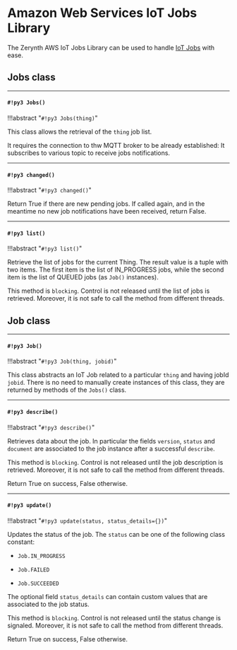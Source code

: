 # Amazon Web Services IoT Jobs Library

The Zerynth AWS IoT Jobs Library can be used to handle [IoT Jobs](https://docs.aws.amazon.com/iot/latest/developerguide/iot-jobs.html) with ease.

## Jobs class


---
#### `#!py3 Jobs()`

!!!abstract "`#!py3 Jobs(thing)`"

This class allows the retrieval of the `thing` job list.

It requires the connection to thw MQTT broker to be already established: It subscribes to various
topic to receive jobs notifications.


---
#### `#!py3 changed()`

!!!abstract "`#!py3 changed()`"

Return True if there are new pending jobs. If called again, and in the meantime no new job notifications have been received, return False.


---
#### `#!py3 list()`

!!!abstract "`#!py3 list()`"

Retrieve the list of jobs for the current Thing. The result value is a tuple with two items. The first item is the list of IN_PROGRESS jobs, while the second item is the list of QUEUED jobs (as `Job()` instances).

This method is ```blocking```. Control is not released until the list of jobs is retrieved. Moreover, it is not safe to call the method from different threads.

## Job class


---
#### `#!py3 Job()`

!!!abstract "`#!py3 Job(thing, jobid)`"

This class abstracts an IoT Job related to a particular `thing` and having jobId `jobid`.
There is no need to manually create instances of this class, they are returned by methods of the `Jobs()` class.


---
#### `#!py3 describe()`

!!!abstract "`#!py3 describe()`"

Retrieves data about the job. In particular the fields `version`, `status` and `document` are associated to the job instance after a successful `describe`.

This method is ```blocking```. Control is not released until the job description is retrieved. Moreover, it is not safe to call the method from different threads.

Return True on success, False otherwise.


---
#### `#!py3 update()`

!!!abstract "`#!py3 update(status, status_details={})`"

Updates the status of the job. The `status` can be one of the following class constant:


* `Job.IN_PROGRESS`


* `Job.FAILED`


* `Job.SUCCEEDED`

The optional field `status_details` can contain custom values that are associated to the job status.

This method is ```blocking```. Control is not released until the status change is signaled. Moreover, it is not safe to call the method from different threads.

Return True on success, False otherwise.

